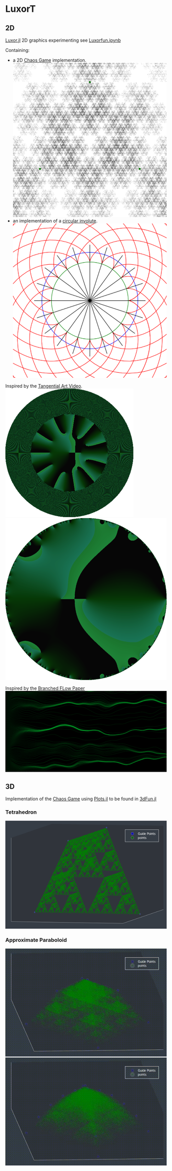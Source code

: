 # LuxorT

## 2D 

[Luxor.jl](https://github.com/JuliaGraphics/Luxor.jl) 2D graphics experimenting see [Luxorfun.ipynb](Luxorfun.ipynb)

Containing:
- a 2D [Chaos Game](https://en.wikipedia.org/wiki/Chaos_game) implementation.
![](2dFractal.png)
- an implementation of a [circular involute](https://en.wikipedia.org/wiki/Involute#Involutes_of_a_circle).
![](circularInvolute.png)

Inspired by the [Tangential Art Video](https://www.youtube.com/watch?v=9TvpOzPKcy4).
![](https://github.com/dietercastel/LuxorT/raw/master/tangentialArt/exp5%266%26tan.png)
![](https://github.com/dietercastel/LuxorT/raw/master/tangentialArt/blanc-S-large.png)

Inspired by the [Branched FLow Paper](https://www.youtube.com/watch?v=UNCNp1tBqKY)
![](https://github.com/dietercastel/LuxorT/raw/master/BranchedFlow/bf3.png)

## 3D 

Implementation of the [Chaos Game](https://en.wikipedia.org/wiki/Chaos_game) using [Plots.jl](https://github.com/JuliaPlots/Plots.jl) to be found in [3dFun.jl](3dFun.jl)

### Tetrahedron
![3d sierpinski tethrahedron](3dfun.gif)

### Approximate Paraboloid

![3d chaos game approximate Paraboloid](paraboloid.gif)
![3d chaos game approximate Paraboloid 2](paraboloid-10-2.gif)
